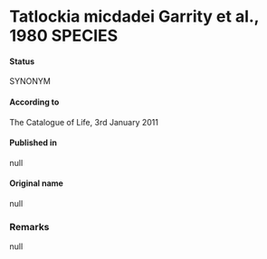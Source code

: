 Tatlockia micdadei Garrity et al., 1980 SPECIES
=======

#### Status
SYNONYM

#### According to
The Catalogue of Life, 3rd January 2011

#### Published in
null

#### Original name
null

### Remarks
null